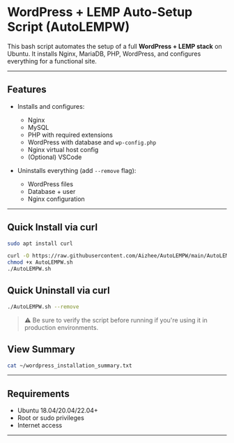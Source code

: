 

# WordPress + LEMP Auto-Setup Script (AutoLEMPW)

This bash script automates the setup of a full **WordPress + LEMP stack** on Ubuntu. It installs Nginx, MariaDB, PHP, WordPress, and configures everything for a functional site.

---

## Features

- Installs and configures:
  - Nginx
  - MySQL
  - PHP with required extensions
  - WordPress with database and `wp-config.php`
  - Nginx virtual host config
  - (Optional) VSCode

- Uninstalls everything (add `--remove` flag):
  - WordPress files
  - Database + user
  - Nginx configuration

---

## Quick Install via curl

```bash
sudo apt install curl
```

```bash
curl -O https://raw.githubusercontent.com/Aizhee/AutoLEMPW/main/AutoLEMPW.sh
chmod +x AutoLEMPW.sh
./AutoLEMPW.sh

````

## Quick Uninstall via curl

```bash
./AutoLEMPW.sh --remove
```

> ⚠️ Be sure to verify the script before running if you're using it in production environments.


## View Summary
```bash
cat ~/wordpress_installation_summary.txt
```
---

## Requirements

* Ubuntu 18.04/20.04/22.04+
* Root or sudo privileges
* Internet access

---






